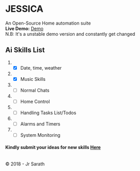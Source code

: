 # JESSICA
An Open-Source Home automation suite <br />
<b>Live Demo:</b> [Demo](https://jrsjessica.in/test-ai.php)<br>
N.B: It's a unstable demo version and constantly get changed

## Ai Skills List
1. - [x] Date, time, weather
2. - [x] Music Skills
3. - [ ] Normal Chats
4. - [ ] Home Control
5. - [ ] Handling Tasks List/Todos
6. - [ ] Alarms and Timers
7. - [ ] System Monitoring

#### Kindly submit your ideas for new skills [Here](https://github.com/jrsarath/JESSICA/issues/new)
<br>
&copy; 2018 - Jr Sarath
